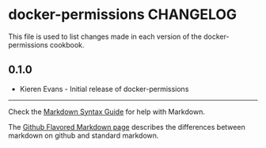 docker-permissions CHANGELOG
=====================

This file is used to list changes made in each version of the docker-permissions cookbook.

0.1.0
-----
- Kieren Evans - Initial release of docker-permissions

- - -
Check the [Markdown Syntax Guide](http://daringfireball.net/projects/markdown/syntax) for help with Markdown.

The [Github Flavored Markdown page](http://github.github.com/github-flavored-markdown/) describes the differences between markdown on github and standard markdown.
